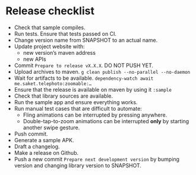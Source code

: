 # Release checklist

- Check that sample compiles.
- Run tests. Ensure that tests passed on CI.
- Change version name from SNAPSHOT to an actual name.
- Update project website with:
    - new version’s maven address
    - new APIs
- Commit `Prepare to release vX.X.X`. DO NOT PUSH YET.
- Upload archives to maven.
  `g clean publish --no-parallel --no-daemon`
- Wait for artifacts to be available.
  `dependency-watch await me.saket.telephoto:zoomable:…`
- Ensure that the release is available on maven by using it `:sample`
- Check that library sources are available.
- Run the sample app and ensure everything works. 
- Run manual test cases that are difficult to automate:
  - Fling animations can be interrupted by pressing anywhere.
  - Double-tap-to-zoom animations can be interrupted **only** by starting another swipe gesture. 
- Push commit.
- Generate a sample APK.
- Draft a changelog.
- Make a release on Github.
- Push a new commit `Prepare next development version` by bumping version and changing library version to SNAPSHOT.
